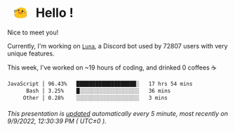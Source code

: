 <h1>   <img src="./spoinky.gif" style="vertical-align:middle;" width="30px">   Hello ! </h1>

Nice to meet you!

Currently, I'm working on <a href='https://github.com/Asgarrrr/Luna'>`Luna`</a>, a Discord bot used by 72807 users with very unique features.

This week, I've worked on ~19 hours of coding, and drinked 0 coffees ☕

```
JavaScript │ 96.43%   ███████████████████░   17 hrs 54 mins
      Bash │ 3.25%    █░░░░░░░░░░░░░░░░░░░   36 mins
     Other │ 0.28%    ░░░░░░░░░░░░░░░░░░░░   3 mins
```

###### This presentation is [updated](https://github.com/Asgarrrr) automatically every 5 minute, most recently on 9/9/2022, 12:30:39 PM ( UTC±0 ).